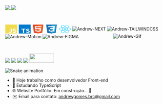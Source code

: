 <div>
  <a href="https://github.com/andrewgomescode/github-readme-stats">
  <img height=200 align="center" src="https://github-readme-stats.vercel.app/api?username=andrewgomescode&theme=radical" />
  </a>
  <a href="https://github.com/andrewgomescode/convoychat">
  <img height=200 align="center" src="https://github-readme-stats.vercel.app/api/top-langs?username=andrewgomescode&layout=compact&langs_count=8&card_width=320&theme=radical" />
  </a>
</div>

##

<div style="display: inline_block"><br>
<img align="center" alt="Andrew-JS" title="JavaScript" height="30" width="40" src="https://raw.githubusercontent.com/devicons/devicon/master/icons/javascript/javascript-plain.svg">
<img align="center" alt="Andrew-TS" title="TypeScript" height="30" width="40" src="https://raw.githubusercontent.com/devicons/devicon/master/icons/typescript/typescript-plain.svg">
<img align="center" alt="Andrew-HTML5" title="HTML5" height="30" width="40" src="https://raw.githubusercontent.com/devicons/devicon/master/icons/html5/html5-original.svg">
<img align="center" alt="Andrew-CSS3" title="CSS3" height="30" width="40" src="https://raw.githubusercontent.com/devicons/devicon/master/icons/css3/css3-original.svg">
<img align="center" alt="Andrew-REACT" title="React" height="30" width="40" src="https://raw.githubusercontent.com/devicons/devicon/master/icons/react/react-original.svg">
<img align="center" alt="Andrew-NEXT" title="NEXTJS" height="30" width="40" src="https://cdn.jsdelivr.net/gh/devicons/devicon@latest/icons/nextjs/nextjs-original.svg" >  
<img align="center" alt="Andrew-TAILWINDCSS" title="TailwindCSS" height="30" width="40" src="https://www.svgrepo.com/show/374118/tailwind.svg"> 
<img align="center" alt="Andrew-Motion" title="Framer-Motion" height="30" width="40" src="https://cdn.jsdelivr.net/gh/devicons/devicon@latest/icons/framermotion/framermotion-original.svg" />
<img align="center" alt="Andrew-FIGMA" title="Figma" height="30" width="40" src="https://cdn.jsdelivr.net/gh/devicons/devicon@latest/icons/figma/figma-original.svg" >
<img align="right" alt="Andrew-Gif" title="Andrew-Gif" height="150" width="150" src="https://cdn.discordapp.com/attachments/866995757171867689/1336692214969012325/Design_sem_nome_1.gif?ex=67a4bb22&is=67a369a2&hm=bc84798a2cc0e70333267116e542220e3da411307ffd8f6087d7205717815aed" >

          
</div><br>

##

<div>
  <a href="https://www.linkedin.com/in/andrewgomess/" target="_blank"><img src="https://img.shields.io/badge/-LinkedIn-%230077B5?style=for-the-badge&logo=linkedin&logoColor=white" target="_blank" /></a>
  <a href="discordapp.com/users/164152048051421184" target="_blank"><img src="https://img.shields.io/badge/Discord-7289DA?style=for-the-badge&logo=discord&logoColor=white" target="_blank"></a>
  <a href="mailto:andrewgomes.brc@gmail.com"><img src="https://img.shields.io/badge/-Gmail-%23333?style=for-the-badge&logo=gmail&logoColor=white" target="_blank" /></a>
  <a href="https://wa.me/5521971339545" target="_blank"><img src="https://img.shields.io/badge/WhatsApp-25D366?style=for-the-badge&logo=whatsapp&logoColor=white"></a>
  <a href="https://andrewgomesdev.tiiny.site" target="_blank"><img height="30" width="80" src="https://www.transparentpng.com/thumb/resume/1GoGdJ-resume-buttond-image.png"></a>
  
  ![Snake animation](https://github.com/andrewgomescode/andrewgomescode/blob/output/github-contribution-grid-snake.svg)
</div>

- 🔭 Hoje trabalho como desenvolvedor Front-end
- 🌱 Estudando TypeScript
- 🌐 Website Portfólio: Em construção... 🚧 
- ✉️ Email para contato: andrewgomes.brc@gmail.com
